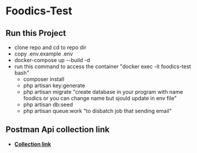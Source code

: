 # Foodics-Test

## Run this Project

- clone repo and cd to repo dir
- copy .env.example .env
- docker-compose up --build -d
- run this command to access the container "docker exec -it foodics-test bash"
  - composer install
  - php artisan key:generate
  - php artisan migrate      "create database in your program with name foodics or you can change name but sjould update in env file"
  - php artisan db:seed
  - php artisan queue:work "to disbatch job that sending email"


## Postman Api collection link 

- **[ِCollection link ](https://www.postman.com/she3bo/workspace/foodics/collection/7931402-edd7fa8d-ba31-4516-af63-9ca4a8e2d4ae?action=share&creator=7931402)**
